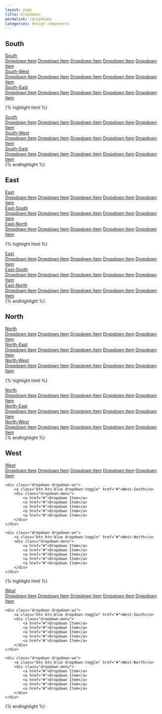 ```yaml
---
layout: page
title: Dropdowns
permalink: /dropdowns
categories: design components
---
```


## South
<div class="dropdown dropdown-s">
    <a class="btn btn-blue dropdown-toggle" href="#">South</a>
    <div class="dropdown-menu">
        <a href="#">Dropdown Item</a>
        <a href="#">Dropdown Item</a>
        <a href="#">Dropdown Item</a>
        <a href="#">Dropdown Item</a>
        <i class="divider"></i>
        <a href="#">Dropdown Item</a>
    </div>
</div>

<div class="dropdown dropdown-sw">
    <a class="btn btn-blue dropdown-toggle" href="#">South-West</a>
    <div class="dropdown-menu">
        <a href="#">Dropdown Item</a>
        <a href="#">Dropdown Item</a>
        <a href="#">Dropdown Item</a>
        <a href="#">Dropdown Item</a>
        <a href="#">Dropdown Item</a>
    </div>
</div>

<div class="dropdown dropdown-se">
    <a class="btn btn-blue dropdown-toggle" href="#">South-East</a>
    <div class="dropdown-menu">
        <a href="#">Dropdown Item</a>
        <a href="#">Dropdown Item</a>
        <a href="#">Dropdown Item</a>
        <a href="#">Dropdown Item</a>
        <a href="#">Dropdown Item</a>
    </div>
</div>

{% highlight html %}
<div class="dropdown dropdown-s">
    <a class="btn btn-blue dropdown-toggle" href="#">South</a>
    <div class="dropdown-menu">
        <a href="#">Dropdown Item</a>
        <a href="#">Dropdown Item</a>
        <a href="#">Dropdown Item</a>
        <a href="#">Dropdown Item</a>
        <a href="#">Dropdown Item</a>
    </div>
</div>

<div class="dropdown dropdown-sw">
    <a class="btn btn-blue dropdown-toggle" href="#">South-West</a>
    <div class="dropdown-menu">
        <a href="#">Dropdown Item</a>
        <a href="#">Dropdown Item</a>
        <a href="#">Dropdown Item</a>
        <a href="#">Dropdown Item</a>
        <a href="#">Dropdown Item</a>
    </div>
</div>

<div class="dropdown dropdown-se">
    <a class="btn btn-blue dropdown-toggle" href="#">South-East</a>
    <div class="dropdown-menu">
        <a href="#">Dropdown Item</a>
        <a href="#">Dropdown Item</a>
        <a href="#">Dropdown Item</a>
        <a href="#">Dropdown Item</a>
        <a href="#">Dropdown Item</a>
    </div>
</div>
{% endhighlight %}

## East
<div class="dropdown dropdown-e">
    <a class="btn btn-blue dropdown-toggle" href="#">East</a>
    <div class="dropdown-menu">
        <a href="#">Dropdown Item</a>
        <a href="#">Dropdown Item</a>
        <a href="#">Dropdown Item</a>
        <a href="#">Dropdown Item</a>
        <a href="#">Dropdown Item</a>
    </div>
</div>

<div class="dropdown dropdown-es">
    <a class="btn btn-blue dropdown-toggle" href="#">East-South</a>
    <div class="dropdown-menu">
        <a href="#">Dropdown Item</a>
        <a href="#">Dropdown Item</a>
        <a href="#">Dropdown Item</a>
        <a href="#">Dropdown Item</a>
        <a href="#">Dropdown Item</a>
    </div>
</div>

<div class="dropdown dropdown-en">
    <a class="btn btn-blue dropdown-toggle" href="#">East-North</a>
    <div class="dropdown-menu">
        <a href="#">Dropdown Item</a>
        <a href="#">Dropdown Item</a>
        <a href="#">Dropdown Item</a>
        <a href="#">Dropdown Item</a>
        <a href="#">Dropdown Item</a>
    </div>
</div>

{% highlight html %}
<div class="dropdown dropdown-e">
    <a class="btn btn-blue dropdown-toggle" href="#">East</a>
    <div class="dropdown-menu">
        <a href="#">Dropdown Item</a>
        <a href="#">Dropdown Item</a>
        <a href="#">Dropdown Item</a>
        <a href="#">Dropdown Item</a>
        <a href="#">Dropdown Item</a>
    </div>
</div>

<div class="dropdown dropdown-es">
    <a class="btn btn-blue dropdown-toggle" href="#">East-South</a>
    <div class="dropdown-menu">
        <a href="#">Dropdown Item</a>
        <a href="#">Dropdown Item</a>
        <a href="#">Dropdown Item</a>
        <a href="#">Dropdown Item</a>
        <a href="#">Dropdown Item</a>
    </div>
</div>

<div class="dropdown dropdown-en">
    <a class="btn btn-blue dropdown-toggle" href="#">East-North</a>
    <div class="dropdown-menu">
        <a href="#">Dropdown Item</a>
        <a href="#">Dropdown Item</a>
        <a href="#">Dropdown Item</a>
        <a href="#">Dropdown Item</a>
        <a href="#">Dropdown Item</a>
    </div>
</div>
{% endhighlight %}

## North
<div class="dropdown dropdown-n">
    <a class="btn btn-blue dropdown-toggle" href="#">North</a>
    <div class="dropdown-menu">
        <a href="#">Dropdown Item</a>
        <a href="#">Dropdown Item</a>
        <a href="#">Dropdown Item</a>
        <a href="#">Dropdown Item</a>
        <a href="#">Dropdown Item</a>
    </div>
</div>

<div class="dropdown dropdown-ne">
    <a class="btn btn-blue dropdown-toggle" href="#">North-East</a>
    <div class="dropdown-menu">
        <a href="#">Dropdown Item</a>
        <a href="#">Dropdown Item</a>
        <a href="#">Dropdown Item</a>
        <a href="#">Dropdown Item</a>
        <a href="#">Dropdown Item</a>
    </div>
</div>

<div class="dropdown dropdown-nw">
    <a class="btn btn-blue dropdown-toggle" href="#">North-West</a>
    <div class="dropdown-menu">
        <a href="#">Dropdown Item</a>
        <a href="#">Dropdown Item</a>
        <a href="#">Dropdown Item</a>
        <a href="#">Dropdown Item</a>
        <a href="#">Dropdown Item</a>
    </div>
</div>

{% highlight html %}
<div class="dropdown dropdown-n">
    <a class="btn btn-blue dropdown-toggle" href="#">North</a>
    <div class="dropdown-menu">
        <a href="#">Dropdown Item</a>
        <a href="#">Dropdown Item</a>
        <a href="#">Dropdown Item</a>
        <a href="#">Dropdown Item</a>
        <a href="#">Dropdown Item</a>
    </div>
</div>

<div class="dropdown dropdown-ne">
    <a class="btn btn-blue dropdown-toggle" href="#">North-East</a>
    <div class="dropdown-menu">
        <a href="#">Dropdown Item</a>
        <a href="#">Dropdown Item</a>
        <a href="#">Dropdown Item</a>
        <a href="#">Dropdown Item</a>
        <a href="#">Dropdown Item</a>
    </div>
</div>

<div class="dropdown dropdown-nw">
    <a class="btn btn-blue dropdown-toggle" href="#">North-West</a>
    <div class="dropdown-menu">
        <a href="#">Dropdown Item</a>
        <a href="#">Dropdown Item</a>
        <a href="#">Dropdown Item</a>
        <a href="#">Dropdown Item</a>
        <a href="#">Dropdown Item</a>
    </div>
</div>
{% endhighlight %}

## West
<div class="text-right">
    <div class="dropdown dropdown-w">
        <a class="btn btn-blue dropdown-toggle" href="#">West</a>
        <div class="dropdown-menu">
            <a href="#">Dropdown Item</a>
            <a href="#">Dropdown Item</a>
            <a href="#">Dropdown Item</a>
            <a href="#">Dropdown Item</a>
            <a href="#">Dropdown Item</a>
        </div>
    </div>

    <div class="dropdown dropdown-ws">
        <a class="btn btn-blue dropdown-toggle" href="#">West-South</a>
        <div class="dropdown-menu">
            <a href="#">Dropdown Item</a>
            <a href="#">Dropdown Item</a>
            <a href="#">Dropdown Item</a>
            <a href="#">Dropdown Item</a>
            <a href="#">Dropdown Item</a>
        </div>
    </div>

    <div class="dropdown dropdown-wn">
        <a class="btn btn-blue dropdown-toggle" href="#">West-North</a>
        <div class="dropdown-menu">
            <a href="#">Dropdown Item</a>
            <a href="#">Dropdown Item</a>
            <a href="#">Dropdown Item</a>
            <a href="#">Dropdown Item</a>
            <a href="#">Dropdown Item</a>
        </div>
    </div>
</div>

{% highlight html %}
<div class="text-right">
    <div class="dropdown dropdown-w">
        <a class="btn btn-blue dropdown-toggle" href="#">West</a>
        <div class="dropdown-menu">
            <a href="#">Dropdown Item</a>
            <a href="#">Dropdown Item</a>
            <a href="#">Dropdown Item</a>
            <a href="#">Dropdown Item</a>
            <a href="#">Dropdown Item</a>
        </div>
    </div>

    <div class="dropdown dropdown-ws">
        <a class="btn btn-blue dropdown-toggle" href="#">West-South</a>
        <div class="dropdown-menu">
            <a href="#">Dropdown Item</a>
            <a href="#">Dropdown Item</a>
            <a href="#">Dropdown Item</a>
            <a href="#">Dropdown Item</a>
            <a href="#">Dropdown Item</a>
        </div>
    </div>

    <div class="dropdown dropdown-wn">
        <a class="btn btn-blue dropdown-toggle" href="#">West-North</a>
        <div class="dropdown-menu">
            <a href="#">Dropdown Item</a>
            <a href="#">Dropdown Item</a>
            <a href="#">Dropdown Item</a>
            <a href="#">Dropdown Item</a>
            <a href="#">Dropdown Item</a>
        </div>
    </div>
</div>
{% endhighlight %}
